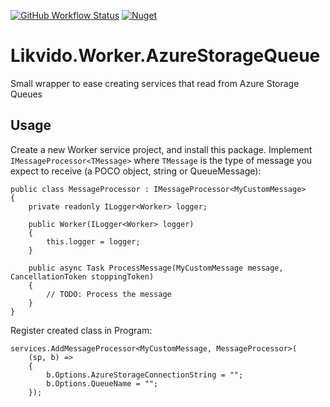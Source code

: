 [![GitHub Workflow Status](https://img.shields.io/github/workflow/status/likvido/Likvido.Worker.AzureStorageQueue/Publish%20to%20nuget)](https://github.com/Likvido/Likvido.Worker.AzureStorageQueue/actions?query=workflow%3A%22Publish+to+nuget%22)
[![Nuget](https://img.shields.io/nuget/v/Likvido.Worker.AzureStorageQueue)](https://www.nuget.org/packages/Likvido.Worker.AzureStorageQueue/)
# Likvido.Worker.AzureStorageQueue
Small wrapper to ease creating services that read from Azure Storage Queues

## Usage
Create a new Worker service project, and install this package.
Implement `IMessageProcessor<TMessage>` where `TMessage` is the type of message you expect to receive (a POCO object, string or QueueMessage):

```
public class MessageProcessor : IMessageProcessor<MyCustomMessage>
{
    private readonly ILogger<Worker> logger;

    public Worker(ILogger<Worker> logger)
    {
        this.logger = logger;
    }

    public async Task ProcessMessage(MyCustomMessage message, CancellationToken stoppingToken)
    {
        // TODO: Process the message
    }
}
```
Register created class in Program:
```
services.AddMessageProcessor<MyCustomMessage, MessageProcessor>(
    (sp, b) =>
    {
        b.Options.AzureStorageConnectionString = "";
        b.Options.QueueName = "";
    });
```